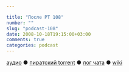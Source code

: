 ```yaml
---

title: "После РТ 108"
number: ""
slug: "podcast-108"
date: 2008-10-18T19:15:00+03:00
comments: true
categories: podcast
---
```

[аудио](http://cdn.radio-t.com/rt108post.mp3) ● [пиратский torrent](http://pirates.radio-t.com/torrents/rt108post.mp3.torrent) ● [лог чата](http://chat.radio-t.com/logs/radio-t-108.html) ● [wiki](http://wiki.radio-t.com/%D0%9F%D0%BE%D1%81%D0%BB%D0%B5_%D0%A0%D0%A2_108)<audio src="http://cdn.radio-t.com/rt108post.mp3" preload="none">
